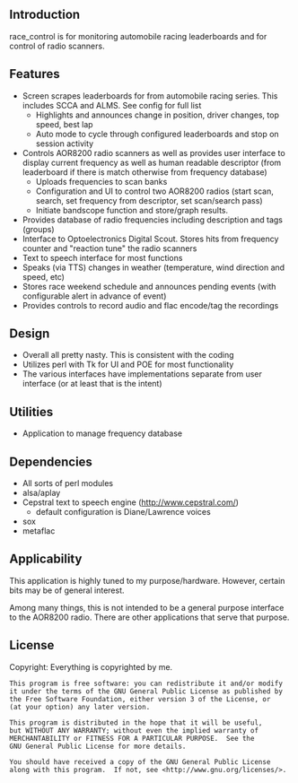 Introduction
------------

race_control is for monitoring automobile racing leaderboards and for control of radio scanners.

Features
--------

* Screen scrapes leaderboards for from automobile racing series.  This includes SCCA and ALMS.  See config for full list
    * Highlights and announces change in position, driver changes, top speed, best lap
    * Auto mode to cycle through configured leaderboards and stop on session activity
* Controls AOR8200 radio scanners as well as provides user interface to display current frequency as well as human readable descriptor (from leaderboard if there is match otherwise from frequency database)
    * Uploads frequencies to scan banks
    * Configuration and UI to control two AOR8200 radios (start scan, search, set frequency from descriptor, set scan/search pass)
    * Initiate bandscope function and store/graph results.
* Provides database of radio frequencies including description and tags (groups)
* Interface to Optoelectronics Digital Scout.  Stores hits from frequency counter and "reaction tune" the radio scanners
* Text to speech interface for most functions
* Speaks (via TTS) changes in weather (temperature, wind direction and speed, etc)
* Stores race weekend schedule and announces pending events (with configurable alert in advance of event)
* Provides controls to record audio and flac encode/tag the recordings

Design
------
* Overall all pretty nasty.  This is consistent with the coding
* Utilizes perl with Tk for UI and POE for most functionality
* The various interfaces have implementations separate from user interface (or at least that is the intent)

Utilities
---------

* Application to manage frequency database

Dependencies
------------

* All sorts of perl modules
* alsa/aplay
* Cepstral text to speech engine (http://www.cepstral.com/)
    * default configuration is Diane/Lawrence voices
* sox
* metaflac

Applicability
-------------

This application is highly tuned to my purpose/hardware.  However, certain bits may be of general interest.

Among many things, this is not intended to be a general purpose interface to the AOR8200 radio.  There are other applications that serve that purpose.

License
-------

Copyright: Everything is copyrighted by me.


    This program is free software: you can redistribute it and/or modify
    it under the terms of the GNU General Public License as published by
    the Free Software Foundation, either version 3 of the License, or
    (at your option) any later version.

    This program is distributed in the hope that it will be useful,
    but WITHOUT ANY WARRANTY; without even the implied warranty of
    MERCHANTABILITY or FITNESS FOR A PARTICULAR PURPOSE.  See the
    GNU General Public License for more details.

    You should have received a copy of the GNU General Public License
    along with this program.  If not, see <http://www.gnu.org/licenses/>.